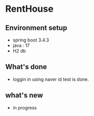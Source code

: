 # RentHouse
## Environment setup 
- spring boot 3.4.3
- java : 17
- H2 db
## What's done
- loggin in using naver id test is done.

## what's new
- in progress
